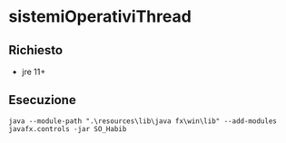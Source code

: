 # sistemiOperativiThread
## Richiesto
- jre 11+

## Esecuzione
```
java --module-path ".\resources\lib\java fx\win\lib" --add-modules javafx.controls -jar SO_Habib
```
